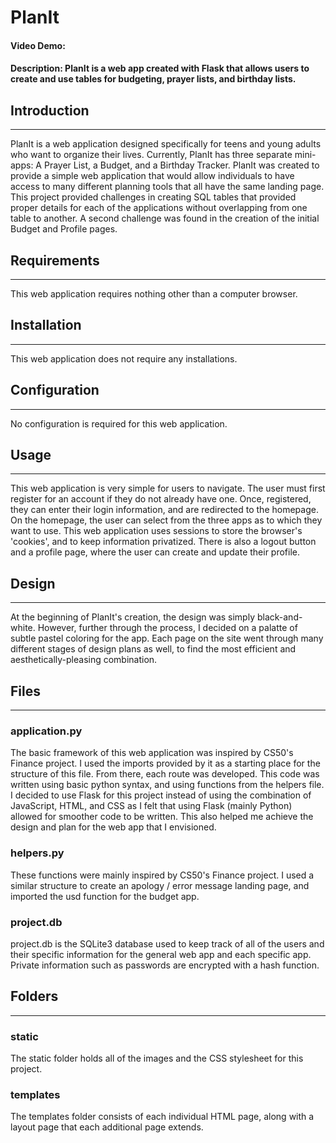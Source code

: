 # PlanIt
#### Video Demo:  <URL HERE>
#### Description: PlanIt is a web app created with Flask that allows users to create and use tables for budgeting, prayer lists, and birthday lists.

## Introduction
------------------------

PlanIt is a web application designed specifically for teens and young adults who want to organize their lives. Currently, PlanIt has three separate mini-apps: 
A Prayer List, a Budget, and a Birthday Tracker. PlanIt was created to provide a simple web application that would allow individuals to have access to many different
planning tools that all have the same landing page. This project provided challenges in creating SQL tables that provided proper details for each of the applications
without overlapping from one table to another. A second challenge was found in the creation of the initial Budget and Profile pages.


## Requirements
-----------------------

This web application requires nothing other than a computer browser.


## Installation
-----------------------

This web application does not require any installations.


## Configuration
----------------------

No configuration is required for this web application.


## Usage
----------------

This web application is very simple for users to navigate. The user must first register for an account if they do not already have one. Once, registered, they can
enter their login information, and are redirected to the homepage. On the homepage, the user can select from the three apps as to which they want to use. This web 
application uses sessions to store the browser's 'cookies', and to keep information privatized. There is also a logout button and a profile page, where the user 
can create and update their profile.


## Design
-----------------------

At the beginning of PlanIt's creation, the design was simply black-and-white. However, further through the process, I decided on a palatte of subtle pastel
coloring for the app. Each page on the site went through many different stages of design plans as well, to find the most efficient and aesthetically-pleasing combination.

## Files
-----------------------

### application.py
The basic framework of this web application was inspired by CS50's Finance project. I used the imports provided by it as a starting place for the structure
of this file. From there, each route was developed. This code was written using basic python syntax, and using functions from the helpers file. I decided to use
Flask for this project instead of using the combination of JavaScript, HTML, and CSS as I felt that using Flask (mainly Python) allowed for smoother code to be 
written. This also helped me achieve the design and plan for the web app that I envisioned.

### helpers.py
These functions were mainly inspired by CS50's Finance project. I used a similar structure to create an apology / error message landing page, and imported the
usd function for the budget app.

### project.db
project.db is the SQLite3 database used to keep track of all of the users and their specific information for the general web app and each specific app. Private
information such as passwords are encrypted with a hash function.


## Folders
---------------------------

### static
The static folder holds all of the images and the CSS stylesheet for this project.

### templates
The templates folder consists of each individual HTML page, along with a layout page that each additional page extends.

